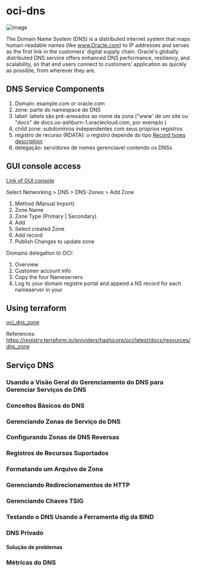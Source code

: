 # oci-dns
![image](https://user-images.githubusercontent.com/22028539/131153906-6345d3ec-78f1-4d42-8b23-dd684d34a22c.png)

The Domain Name System (DNS) is a distributed internet system that maps human-readable names (like www.Oracle.com) to IP addresses and serves as the first link in the customers’ digital supply chain. Oracle's globally distributed DNS service offers enhanced DNS performance, resiliency, and scalability, so that end users connect to customers’ application as quickly as possible, from wherever they are.

## DNS Service Components
1. Domain: example.com or oracle.com
2. zone: parte do namespace de DNS
3. label: labels são pré-anexados ao nome da zona ("www' de um site ou "docs" de docs.us-ashburn-1.oraclecloud.com, por exemplo )
4. child zone: subdomínios independentes com seus próprios registros
5. registro de recurso (RDATA): o registro depende do tipo [Record types description](https://docs.oracle.com/en-us/iaas/Content/DNS/Reference/supporteddnsresource.htm)
6. delegação: servidores de nomes gerenciavel contendo os DNSs

## GUI console access

[Link of GUI console](https://console.sa-saopaulo-1.oraclecloud.com/)

Select Networking > DNS > DNS-Zones > Add Zone

1. Method (Manual Import) 
2. Zone Name
3. Zone Type (Primary | Secondary)
4. Add 
5. Select created Zone
6. Add record
7. Publish Changes to update zone

Domains delegation to OCI:

1. Overview
2. Customer account info
3. Copy the four Nameservers
4. Log to your domain registre portal and append a NS record for each nameserver in your 

## Using terraform

[oci_dns_zone](https://registry.terraform.io/providers/hashicorp/oci/latest/docs/resources/dns_zone)

References: https://registry.terraform.io/providers/hashicorp/oci/latest/docs/resources/dns_zone

## Serviço DNS
### Usando a Visão Geral do Gerenciamento do DNS para Gerenciar Serviços do DNS
### Conceitos Básicos do DNS
### Gerenciando Zonas de Serviço do DNS
### Configurando Zonas de DNS Reversas
### Registros de Recursos Suportados
### Formatando um Arquivo de Zona
### Gerenciando Redirecionamentos de HTTP
### Gerenciando Chaves TSIG
### Testando o DNS Usando a Ferramenta dig da BIND
### DNS Privado
#### Solução de problemas
### Métricas do DNS

